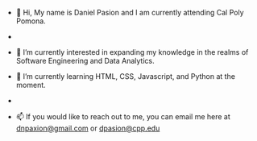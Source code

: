 - 👋 Hi, My name is Daniel Pasion and I am currently attending Cal Poly Pomona. 
- 
- 👀 I’m currently interested in expanding my knowledge in the realms of Software Engineering and Data Analytics.

- 🌱 I’m currently learning HTML, CSS, Javascript, and Python at the moment. 
- 
- 📫 If you would like to reach out to me, you can email me here at dnpaxion@gmail.com or dpasion@cpp.edu
